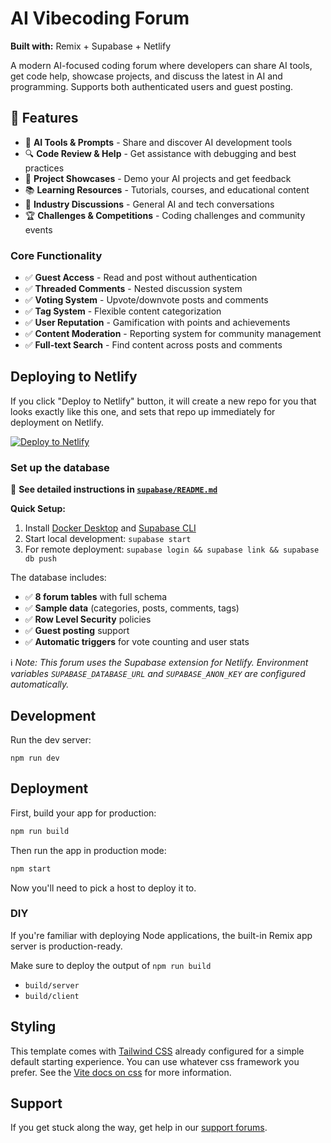 # AI Vibecoding Forum

**Built with:** Remix + Supabase + Netlify

A modern AI-focused coding forum where developers can share AI tools, get code help, showcase projects, and discuss the latest in AI and programming. Supports both authenticated users and guest posting.

## 🚀 Features

- 🤖 **AI Tools & Prompts** - Share and discover AI development tools
- 🔍 **Code Review & Help** - Get assistance with debugging and best practices  
- 🚀 **Project Showcases** - Demo your AI projects and get feedback
- 📚 **Learning Resources** - Tutorials, courses, and educational content
- 💬 **Industry Discussions** - General AI and tech conversations
- 🏆 **Challenges & Competitions** - Coding challenges and community events

### Core Functionality
- ✅ **Guest Access** - Read and post without authentication
- ✅ **Threaded Comments** - Nested discussion system
- ✅ **Voting System** - Upvote/downvote posts and comments
- ✅ **Tag System** - Flexible content categorization
- ✅ **User Reputation** - Gamification with points and achievements
- ✅ **Content Moderation** - Reporting system for community management
- ✅ **Full-text Search** - Find content across posts and comments

## Deploying to Netlify

If you click "Deploy to Netlify" button, it will create a new repo for you that looks exactly like this one, and sets that repo up immediately for deployment on Netlify.

[![Deploy to Netlify](https://www.netlify.com/img/deploy/button.svg)](https://app.netlify.com/start/deploy?repository=https://github.com/netlify-templates/remix-admin-template&fullConfiguration=true)

### Set up the database

📖 **See detailed instructions in [`supabase/README.md`](./supabase/README.md)**

**Quick Setup:**
1. Install [Docker Desktop](https://docs.docker.com/desktop/) and [Supabase CLI](https://supabase.com/docs/guides/cli)
2. Start local development: `supabase start`
3. For remote deployment: `supabase login && supabase link && supabase db push`

The database includes:
- ✅ **8 forum tables** with full schema
- ✅ **Sample data** (categories, posts, comments, tags)
- ✅ **Row Level Security** policies
- ✅ **Guest posting** support
- ✅ **Automatic triggers** for vote counting and user stats

ℹ️ _Note: This forum uses the Supabase extension for Netlify. Environment variables `SUPABASE_DATABASE_URL` and `SUPABASE_ANON_KEY` are configured automatically._

## Development

Run the dev server:

```shellscript
npm run dev
```

## Deployment

First, build your app for production:

```sh
npm run build
```

Then run the app in production mode:

```sh
npm start
```

Now you'll need to pick a host to deploy it to.

### DIY

If you're familiar with deploying Node applications, the built-in Remix app server is production-ready.

Make sure to deploy the output of `npm run build`

- `build/server`
- `build/client`

## Styling

This template comes with [Tailwind CSS](https://tailwindcss.com/) already configured for a simple default starting experience. You can use whatever css framework you prefer. See the [Vite docs on css](https://vitejs.dev/guide/features.html#css) for more information.

## Support

If you get stuck along the way, get help in our [support forums](https://answers.netlify.com/).
